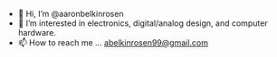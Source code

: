 - 👋 Hi, I’m @aaronbelkinrosen
- 👀 I’m interested in electronics, digital/analog design, and computer hardware. 
- 📫 How to reach me ... abelkinrosen99@gmail.com

<!---
aaronbelkinrosen/aaronbelkinrosen is a ✨ special ✨ repository because its `README.md` (this file) appears on your GitHub profile.
You can click the Preview link to take a look at your changes.
--->
